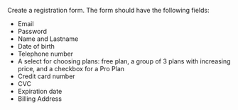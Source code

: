 
Create a registration form. The form should have the following fields:
* Email
* Password
* Name and Lastname
* Date of birth
* Telephone number
* A select for choosing plans: free plan, a group of 3 plans with increasing price, and a checkbox for a Pro Plan
* Credit card number
* CVC
* Expiration date
* Billing Address


